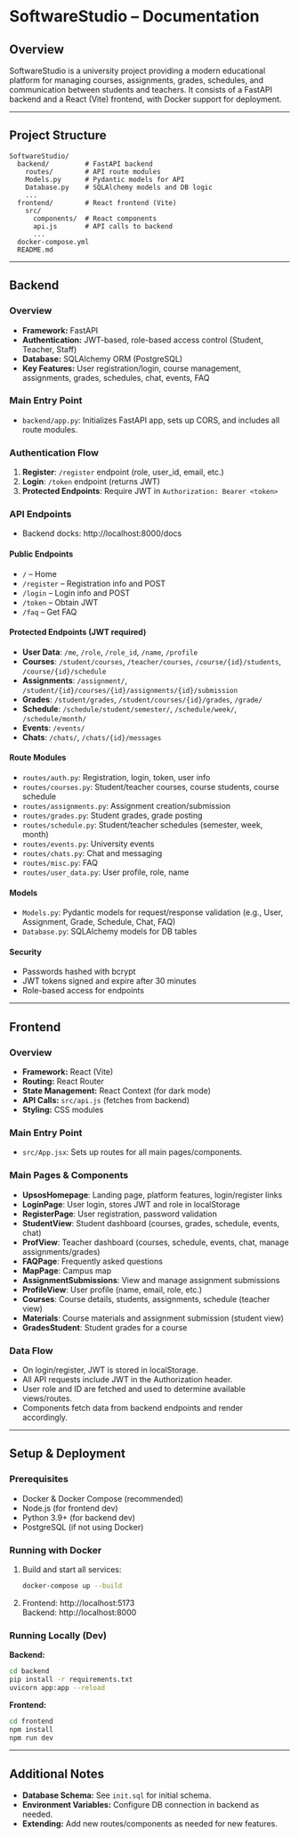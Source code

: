 # SoftwareStudio – Documentation

## Overview

SoftwareStudio is a university project providing a modern educational platform for managing courses, assignments, grades, schedules, and communication between students and teachers. It consists of a FastAPI backend and a React (Vite) frontend, with Docker support for deployment.

---

## Project Structure

```
SoftwareStudio/
  backend/         # FastAPI backend
    routes/        # API route modules
    Models.py      # Pydantic models for API
    Database.py    # SQLAlchemy models and DB logic
    ...
  frontend/        # React frontend (Vite)
    src/
      components/  # React components
      api.js       # API calls to backend
      ...
  docker-compose.yml
  README.md
```

---

## Backend

### Overview

- **Framework:** FastAPI
- **Authentication:** JWT-based, role-based access control (Student, Teacher, Staff)
- **Database:** SQLAlchemy ORM (PostgreSQL)
- **Key Features:** User registration/login, course management, assignments, grades, schedules, chat, events, FAQ

### Main Entry Point

- `backend/app.py`: Initializes FastAPI app, sets up CORS, and includes all route modules.

### Authentication Flow

1. **Register**: `/register` endpoint (role, user_id, email, etc.)
2. **Login**: `/token` endpoint (returns JWT)
3. **Protected Endpoints**: Require JWT in `Authorization: Bearer <token>`

### API Endpoints
-    Backend docks: http://localhost:8000/docs

#### Public Endpoints

- `/` – Home
- `/register` – Registration info and POST
- `/login` – Login info and POST
- `/token` – Obtain JWT
- `/faq` – Get FAQ

#### Protected Endpoints (JWT required)

- **User Data**: `/me`, `/role`, `/role_id`, `/name`, `/profile`
- **Courses**: `/student/courses`, `/teacher/courses`, `/course/{id}/students`, `/course/{id}/schedule`
- **Assignments**: `/assignment/`, `/student/{id}/courses/{id}/assignments/{id}/submission`
- **Grades**: `/student/grades`, `/student/courses/{id}/grades`, `/grade/`
- **Schedule**: `/schedule/student/semester/`, `/schedule/week/`, `/schedule/month/`
- **Events**: `/events/`
- **Chats**: `/chats/`, `/chats/{id}/messages`


#### Route Modules

- `routes/auth.py`: Registration, login, token, user info
- `routes/courses.py`: Student/teacher courses, course students, course schedule
- `routes/assignments.py`: Assignment creation/submission
- `routes/grades.py`: Student grades, grade posting
- `routes/schedule.py`: Student/teacher schedules (semester, week, month)
- `routes/events.py`: University events
- `routes/chats.py`: Chat and messaging
- `routes/misc.py`: FAQ
- `routes/user_data.py`: User profile, role, name

#### Models

- `Models.py`: Pydantic models for request/response validation (e.g., User, Assignment, Grade, Schedule, Chat, FAQ)
- `Database.py`: SQLAlchemy models for DB tables

#### Security

- Passwords hashed with bcrypt
- JWT tokens signed and expire after 30 minutes
- Role-based access for endpoints

---

## Frontend

### Overview

- **Framework:** React (Vite)
- **Routing:** React Router
- **State Management:** React Context (for dark mode)
- **API Calls:** `src/api.js` (fetches from backend)
- **Styling:** CSS modules

### Main Entry Point

- `src/App.jsx`: Sets up routes for all main pages/components.

### Main Pages & Components

- **UpsosHomepage**: Landing page, platform features, login/register links
- **LoginPage**: User login, stores JWT and role in localStorage
- **RegisterPage**: User registration, password validation
- **StudentView**: Student dashboard (courses, grades, schedule, events, chat)
- **ProfView**: Teacher dashboard (courses, schedule, events, chat, manage assignments/grades)
- **FAQPage**: Frequently asked questions
- **MapPage**: Campus map
- **AssignmentSubmissions**: View and manage assignment submissions
- **ProfileView**: User profile (name, email, role, etc.)
- **Courses**: Course details, students, assignments, schedule (teacher view)
- **Materials**: Course materials and assignment submission (student view)
- **GradesStudent**: Student grades for a course

### Data Flow

- On login/register, JWT is stored in localStorage.
- All API requests include JWT in the Authorization header.
- User role and ID are fetched and used to determine available views/routes.
- Components fetch data from backend endpoints and render accordingly.

---

## Setup & Deployment

### Prerequisites

- Docker & Docker Compose (recommended)
- Node.js (for frontend dev)
- Python 3.9+ (for backend dev)
- PostgreSQL (if not using Docker)

### Running with Docker

1. Build and start all services:
   ```sh
   docker-compose up --build
   ```
2. Frontend: http://localhost:5173  
   Backend: http://localhost:8000


### Running Locally (Dev)

**Backend:**
```sh
cd backend
pip install -r requirements.txt
uvicorn app:app --reload
```

**Frontend:**
```sh
cd frontend
npm install
npm run dev
```

---

## Additional Notes

- **Database Schema:** See `init.sql` for initial schema.
- **Environment Variables:** Configure DB connection in backend as needed.
- **Extending:** Add new routes/components as needed for new features.
